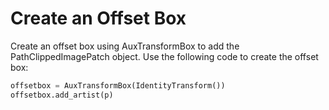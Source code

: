 # Create an Offset Box

Create an offset box using AuxTransformBox to add the PathClippedImagePatch object. Use the following code to create the offset box:

```python
offsetbox = AuxTransformBox(IdentityTransform())
offsetbox.add_artist(p)
```
